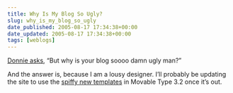 ```yaml
---
title: Why Is My Blog So Ugly?
slug: why_is_my_blog_so_ugly
date_published: 2005-08-17 17:34:38+00:00
date_updated: 2005-08-17 17:34:38+00:00
tags: [weblogs]
---
```

[Donnie asks](http://fasterslower.blogspot.com/2005/08/anil-dash-mr-six-apart.html), “But why is your blog soooo damn ugly man?”

And the answer is, because I am a lousy designer. I’ll probably be updating the site to use the [spiffy new templates](http://www.sixapart.com/pronet/weblog/2005/08/smart_new_templ.html) in Movable Type 3.2 once it’s out.
